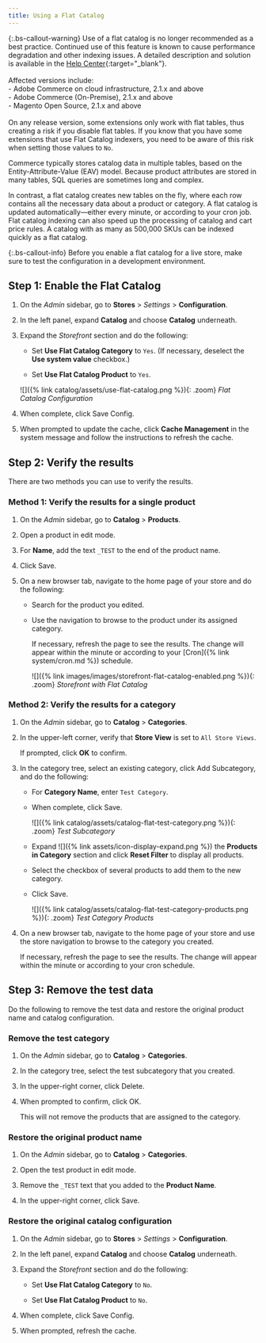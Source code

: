 ```yaml
---
title: Using a Flat Catalog
---
```


{:.bs-callout-warning}
Use of a flat catalog is no longer recommended as a best practice. Continued use of this feature is known to cause performance degradation and other indexing issues. A detailed description and solution is available in the [Help Center](https://support.magento.com/hc/en-us/articles/360034631192){:target="_blank"}.<br/><br/>Affected versions include: <br/>- Adobe Commerce on cloud infrastructure, 2.1.x and above<br/>- Adobe Commerce (On-Premise), 2.1.x and above<br/>- Magento Open Source, 2.1.x and above <br/><br/>On any release version, some extensions only work with flat tables, thus creating a risk if you disable flat tables. If you know that you have some extensions that use Flat Catalog indexers, you need to be aware of this risk when setting those values to `No`.

Commerce typically stores catalog data in multiple tables, based on the Entity-Attribute-Value (EAV) model. Because product attributes are stored in many tables, SQL queries are sometimes long and complex.

In contrast, a flat catalog creates new tables on the fly, where each row contains all the necessary data about a product or category. A flat catalog is updated automatically—either every minute, or according to your cron job. Flat catalog indexing can also speed up the processing of catalog and cart price rules. A catalog with as many as 500,000 SKUs can be indexed quickly as a flat catalog.

{:.bs-callout-info}
Before you enable a flat catalog for a live store, make sure to test the configuration in a development environment.

## Step 1: Enable the Flat Catalog

1. On the _Admin_ sidebar, go to **Stores** > _Settings_ > **Configuration**.

1. In the left panel, expand **Catalog** and choose **Catalog** underneath.

1. Expand the _Storefront_ section and do the following:

    - Set **Use Flat Catalog Category** to `Yes`. (If necessary, deselect the **Use system value** checkbox.)

    - Set **Use Flat Catalog Product** to `Yes`.

    ![]({% link catalog/assets/use-flat-catalog.png %}){: .zoom}
    _Flat Catalog Configuration_

1. When complete, click <span class="btn">Save Config</span>.

1. When prompted to update the cache, click **Cache Management** in the system message and follow the instructions to refresh the cache.

## Step 2: Verify the results

There are two methods you can use to verify the results.

### Method 1: Verify the results for a single product

1. On the _Admin_ sidebar, go to **Catalog** > **Products**.

1. Open a product in edit mode.

1. For **Name**, add the text `_TEST` to the end of the product name.

1. Click <span class="btn">Save</span>.

1. On a new browser tab, navigate to the home page of your store and do the following:

    - Search for the product you edited.

    - Use the navigation to browse to the product under its assigned category.

        If necessary, refresh the page to see the results. The change will appear within the minute or according to your [Cron]({% link system/cron.md %}) schedule.

        ![]({% link images/images/storefront-flat-catalog-enabled.png %}){: .zoom}
        _Storefront with Flat Catalog_

### Method 2: Verify the results for a category

1. On the _Admin_ sidebar, go to **Catalog** > **Categories**.

1. In the upper-left corner, verify that **Store View** is set to `All Store Views`.

    If prompted, click **OK** to confirm.

1. In the category tree, select an existing category, click <span class="btn">Add Subcategory</span>, and do the following:

    - For **Category Name**, enter `Test Category`.

    - When complete, click <span class="btn">Save</span>.

        ![]({% link catalog/assets/catalog-flat-test-category.png %}){: .zoom}
        _Test Subcategory_

    - Expand ![]({% link assets/icon-display-expand.png %}) the **Products in Category** section and click **Reset Filter** to display all products.

    - Select the checkbox of several products to add them to the new category.

    - Click <span class="btn">Save</span>.

        ![]({% link catalog/assets/catalog-flat-test-category-products.png %}){: .zoom}
        _Test Category Products_

1. On a new browser tab, navigate to the home page of your store and use the store navigation to browse to the category you created.

    If necessary, refresh the page to see the results. The change will appear within the minute or according to your cron schedule.

## Step 3: Remove the test data

Do the following to remove the test data and restore the original product name and catalog configuration.

### Remove the test category

1. On the _Admin_ sidebar, go to **Catalog** > **Categories**.

1. In the category tree, select the test subcategory that you created.

1. In the upper-right corner, click <span class="btn">Delete</span>.

1. When prompted to confirm, click <span class="btn">OK</span>.

    This will not remove the products that are assigned to the category.

### Restore the original product name

1. On the _Admin_ sidebar, go to **Catalog** > **Categories**.

1. Open the test product in edit mode.

1. Remove the `_TEST` text that you added to the **Product Name**.

1. In the upper-right corner, click <span class="btn">Save</span>.

### Restore the original catalog configuration

1. On the _Admin_ sidebar, go to **Stores** > _Settings_ > **Configuration**.

1. In the left panel, expand **Catalog** and choose **Catalog** underneath.

1. Expand the _Storefront_ section and do the following:

    - Set **Use Flat Catalog Category** to `No`.

    - Set **Use Flat Catalog Product** to `No`.

1. When complete, click <span class="btn">Save Config</span>.

1. When prompted, refresh the cache.
